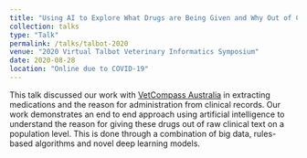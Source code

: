 ```yaml
---
title: "Using AI to Explore What Drugs are Being Given and Why Out of Clinical Records"
collection: talks
type: "Talk"
permalink: /talks/talbot-2020
venue: "2020 Virtual Talbot Veterinary Informatics Symposium"
date: 2020-08-28
location: "Online due to COVID-19"
---
```


This talk discussed our work with [VetCompass Australia](https://www.vetcompass.com.au/) in extracting medications and the reason for administration from clinical records. Our work demonstrates an end to end approach using artificial intelligence to understand the reason for giving these drugs out of raw clinical text on a population level.  This is done through a combination of big data, rules-based algorithms and novel deep learning models.